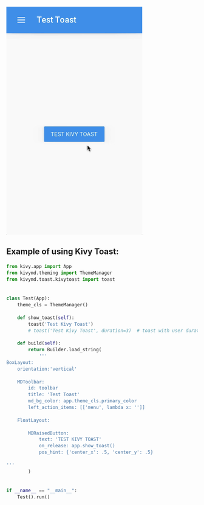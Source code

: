 ![useranimationcard.gif](https://github.com/HeaTTheatR/KivyMD-data/raw/master/gallery/kivy-toast.gif)

## Example of using Kivy Toast:

```python
from kivy.app import App
from kivymd.theming import ThemeManager
from kivymd.toast.kivytoast import toast


class Test(App):
    theme_cls = ThemeManager()

    def show_toast(self):
        toast('Test Kivy Toast')
        # toast('Test Kivy Toast', duration=3)  # toast with user duration

    def build(self):
        return Builder.load_string(
            '''
BoxLayout:
    orientation:'vertical'

    MDToolbar:
        id: toolbar
        title: 'Test Toast'
        md_bg_color: app.theme_cls.primary_color
        left_action_items: [['menu', lambda x: '']]

    FloatLayout:

        MDRaisedButton:
            text: 'TEST KIVY TOAST'
            on_release: app.show_toast()
            pos_hint: {'center_x': .5, 'center_y': .5}

'''
        )


if __name__ == "__main__":
    Test().run()
```